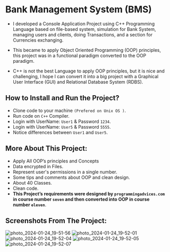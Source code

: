 # Bank Management System (BMS)
- I developed a Console Application Project using C++ Programming Language based on file-based system, simulation for Bank System, 
managing users and clients, doing Transactions, and a section for Currencies exchanging. 

- This became to apply Object Oriented Programming (OOP) principles, this project was in a 
functional paradigm converted to the OOP paradigm.

- C++ is not the best Language to apply OOP principles, but it is nice and challenging, I hope I can 
convert it into a big project with a Graphical User Interface (GUI) and Relational Database System 
(RDBS).

## How to Install and Run the Project?
- Clone code to your machine `(Prefered on Unix OS )`. 
- Run code on `C++` Compiler. 
- Login with UserName: `User1` & Password `1234`. 
- Login with UserName: `User5` & Password `5555`. 
- Notice differences between `User1` and `User5`.

## More About This Project:
- Apply All OOP’s principles and Concepts 
- Data encrypted in Files. 
- Represent user's permissions in a single number. 
- Some tips and comments about OOP and clean design. 
- About 40 Classes. 
- Clean code. 
- **This Project’s requirements were designed by `programmingadvices.com` in course number 
`seven` and then converted into OOP in course number `eleven`**.

## Screenshots From The Project:
![photo_2024-01-24_19-51-56](https://github.com/AymanYassien/Bank-Management-System/assets/98870349/8e72410e-f9dc-499c-8458-f89e122618ea)
![photo_2024-01-24_19-52-01](https://github.com/AymanYassien/Bank-Management-System/assets/98870349/cdcdd522-d567-46e2-b5fd-65915e5a035c)
![photo_2024-01-24_19-52-04](https://github.com/AymanYassien/Bank-Management-System/assets/98870349/9bd1079e-4d5c-4a68-a6ee-3d67979ac24d)
![photo_2024-01-24_19-52-05](https://github.com/AymanYassien/Bank-Management-System/assets/98870349/b47c21d1-1ef8-4430-9c24-8aa4793029fa)
![photo_2024-01-24_19-52-07](https://github.com/AymanYassien/Bank-Management-System/assets/98870349/bc77403e-1f6d-433b-8431-cf86687cb908)

